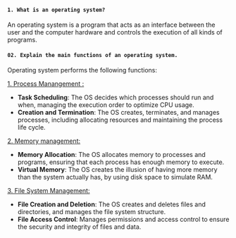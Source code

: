 #### `1. What is an operating system?`

<p>
An operating system is a program that acts as an interface between the user 
and the computer hardware and controls the execution of all kinds of programs.
</p>

#### `02. Explain the main functions of an operating system.`

Operating system performs the following functions: 


<u>1. Process Manangement :</u> 

* **Task Scheduling**: The OS decides which processes should run and when, managing the execution order to optimize CPU usage.
* **Creation and Termination**: The OS creates, terminates, and manages processes, including allocating resources and maintaining the process life cycle.

<u> 2. Memory management: </u>

* **Memory Allocation**: The OS allocates memory to processes and programs, ensuring that each process has enough memory to execute.
* **Virtual Memory**: The OS creates the illusion of having more memory than the system actually has, by using disk space to simulate RAM.

<u> 3. File System Management: </u>

* **File Creation and Deletion**: The OS creates and deletes files and directories, and manages the file system structure.
* **File Access Control**: Manages permissions and access control to ensure the security and integrity of files and data.

